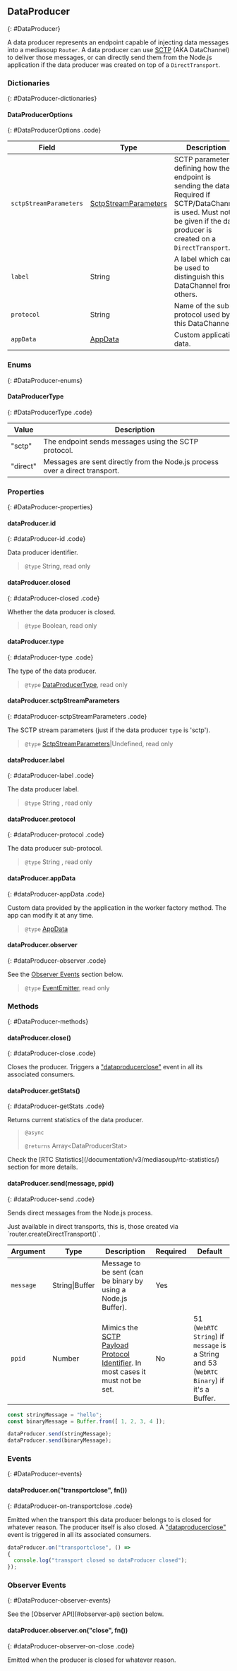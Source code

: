 ## DataProducer
{: #DataProducer}

<section markdown="1">

A data producer represents an endpoint capable of injecting data messages into a mediasoup `Router`. A data producer can use [SCTP](https://tools.ietf.org/html/rfc4960) (AKA DataChannel) to deliver those messages, or can directly send them from the Node.js application if the data producer was created on top of a `DirectTransport`.

</section>


### Dictionaries
{: #DataProducer-dictionaries}

<section markdown="1">

#### DataProducerOptions
{: #DataProducerOptions .code}

<div markdown="1" class="table-wrapper L3">

Field                  | Type    | Description   | Required | Default
---------------        | ------- | ------------- | -------- | ---------
`sctpStreamParameters` | [SctpStreamParameters](/documentation/v3/mediasoup/sctp-parameters/#SctpStreamParameters) | SCTP parameters defining how the endpoint is sending the data. Required if SCTP/DataChannel is used. Must not be given if the data producer is created on a `DirectTransport`. | No |
`label`                | String | A label which can be used to distinguish this DataChannel from others. | No |
`protocol`             | String | Name of the sub-protocol used by this DataChannel. | No |
`appData`              | [AppData](#AppData) | Custom application data. | No | `{ }`

</div>

</section>


### Enums
{: #DataProducer-enums}

<section markdown="1">

#### DataProducerType
{: #DataProducerType .code}

<div markdown="1" class="table-wrapper L2">

Value    | Description
-------- | -------------
"sctp"   | The endpoint sends messages using the SCTP protocol.
"direct" | Messages are sent directly from the Node.js process over a direct transport.

</div>

</section>


### Properties
{: #DataProducer-properties}

<section markdown="1">

#### dataProducer.id
{: #dataProducer-id .code}

Data producer identifier.

> `@type` String, read only

#### dataProducer.closed
{: #dataProducer-closed .code}

Whether the data producer is closed.

> `@type` Boolean, read only

#### dataProducer.type
{: #dataProducer-type .code}

The type of the data producer.

> `@type` [DataProducerType](#DataProducerType), read only

#### dataProducer.sctpStreamParameters
{: #dataProducer-sctpStreamParameters .code}

The SCTP stream parameters (just if the data producer `type` is 'sctp').

> `@type` [SctpStreamParameters](/documentation/v3/mediasoup/sctp-parameters/#SctpStreamParameters)\|Undefined, read only

#### dataProducer.label
{: #dataProducer-label .code}

The data producer label.

> `@type` String , read only

#### dataProducer.protocol
{: #dataProducer-protocol .code}

The data producer sub-protocol.

> `@type` String , read only

#### dataProducer.appData
{: #dataProducer-appData .code}

Custom data provided by the application in the worker factory method. The app can modify it at any time.

> `@type` [AppData](#AppData)

#### dataProducer.observer
{: #dataProducer-observer .code}

See the [Observer Events](#DataProducer-observer-events) section below.

> `@type` [EventEmitter](https://nodejs.org/api/events.html#events_class_eventemitter), read only

</section>


### Methods
{: #DataProducer-methods}

<section markdown="1">

#### dataProducer.close()
{: #dataProducer-close .code}

Closes the producer. Triggers a ["dataproducerclose"](#dataConsumer-on-dataproducerclose) event in all its associated consumers.

#### dataProducer.getStats()
{: #dataProducer-getStats .code}

Returns current statistics of the data producer.

> `@async`
> 
> `@returns` Array&lt;DataProducerStat&gt;

<div markdown="1" class="note">
Check the [RTC Statistics](/documentation/v3/mediasoup/rtc-statistics/) section for more details.
</div>

#### dataProducer.send(message, ppid)
{: #dataProducer-send .code}

Sends direct messages from the Node.js process.

<div markdown="1" class="note">
Just available in direct transports, this is, those created via `router.createDirectTransport()`.
</div>

<div markdown="1" class="table-wrapper L3">

Argument  | Type    | Description | Required | Default 
--------- | ------- | ----------- | -------- | ----------
`message` | String\|Buffer | Message to be sent (can be binary by using a Node.js Buffer). | Yes |
`ppid`    | Number | Mimics the [SCTP Payload Protocol Identifier](https://www.iana.org/assignments/sctp-parameters/sctp-parameters.xhtml#sctp-parameters-25). In most cases it must not be set. | No | 51 (`WebRTC String`) if `message` is a String and 53 (`WebRTC Binary`) if it's a Buffer.

</div>

```javascript
const stringMessage = "hello";
const binaryMessage = Buffer.from([ 1, 2, 3, 4 ]);

dataProducer.send(stringMessage);
dataProducer.send(binaryMessage);
```

</section>


### Events
{: #DataProducer-events}

<section markdown="1">

#### dataProducer.on("transportclose", fn())
{: #dataProducer-on-transportclose .code}

Emitted when the transport this data producer belongs to is closed for whatever reason. The producer itself is also closed. A ["dataproducerclose"](#dataConsumer-on-dataproducerclose) event is triggered in all its associated consumers.

```javascript
dataProducer.on("transportclose", () =>
{
  console.log("transport closed so dataProducer closed");
});
```

</section>


### Observer Events
{: #DataProducer-observer-events}

<section markdown="1">

<div markdown="1" class="note">
See the [Observer API](#observer-api) section below.
</div>

#### dataProducer.observer.on("close", fn())
{: #dataProducer-observer-on-close .code}

Emitted when the producer is closed for whatever reason.

</section>
